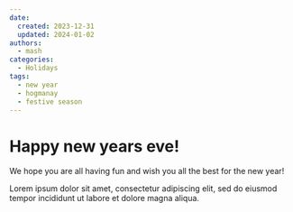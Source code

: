 ```yaml
---
date:
  created: 2023-12-31
  updated: 2024-01-02
authors:
  - mash
categories:
  - Holidays
tags:
  - new year
  - hogmanay
  - festive season
---
```


# Happy new years eve!

We hope you are all having fun and wish you all the best for the new year!

<!-- more -->

Lorem ipsum dolor sit amet, consectetur adipiscing elit, sed do eiusmod
tempor incididunt ut labore et dolore magna aliqua.
